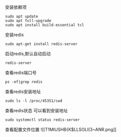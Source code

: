 安装依赖项
```
sudo apt update 
sudo apt full-upgrade
sudo apt install build-essential tcl
```

安装redis
```
sudo apt-get install redis-server
```
启动redis,默认自动启动
```
redis-server
```
查看redis端口号
```
ps -ef|grep redis
```
查看redis安装地址
```
sudo ls -l /proc/45351/cwd
```
查看redis状态 可以看到安装地址
```
sudo systemctl status redis-server
```
查看配置文件位置
![[T1MIUSHB{K$LLSOLI(3~ANR.png]]
